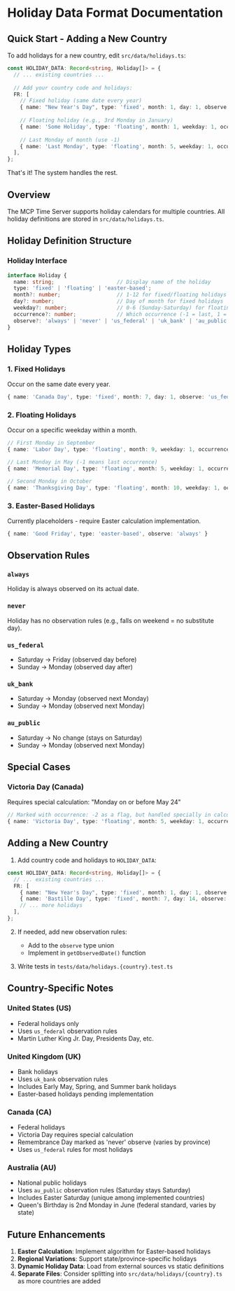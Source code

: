 # Holiday Data Format Documentation

## Quick Start - Adding a New Country

To add holidays for a new country, edit `src/data/holidays.ts`:

```typescript
const HOLIDAY_DATA: Record<string, Holiday[]> = {
  // ... existing countries ...
  
  // Add your country code and holidays:
  FR: [
    // Fixed holiday (same date every year)
    { name: "New Year's Day", type: 'fixed', month: 1, day: 1, observe: 'always' },
    
    // Floating holiday (e.g., 3rd Monday in January)
    { name: 'Some Holiday', type: 'floating', month: 1, weekday: 1, occurrence: 3, observe: 'always' },
    
    // Last Monday of month (use -1)
    { name: 'Last Monday', type: 'floating', month: 5, weekday: 1, occurrence: -1, observe: 'always' },
  ],
};
```

That's it! The system handles the rest.

## Overview

The MCP Time Server supports holiday calendars for multiple countries. All holiday definitions are stored in `src/data/holidays.ts`.

## Holiday Definition Structure

### Holiday Interface
```typescript
interface Holiday {
  name: string;                    // Display name of the holiday
  type: 'fixed' | 'floating' | 'easter-based';
  month?: number;                  // 1-12 for fixed/floating holidays
  day?: number;                    // Day of month for fixed holidays
  weekday?: number;                // 0-6 (Sunday-Saturday) for floating holidays
  occurrence?: number;             // Which occurrence (-1 = last, 1 = first, 2 = second, etc.)
  observe?: 'always' | 'never' | 'us_federal' | 'uk_bank' | 'au_public';
}
```

## Holiday Types

### 1. Fixed Holidays
Occur on the same date every year.
```typescript
{ name: 'Canada Day', type: 'fixed', month: 7, day: 1, observe: 'us_federal' }
```

### 2. Floating Holidays
Occur on a specific weekday within a month.
```typescript
// First Monday in September
{ name: 'Labor Day', type: 'floating', month: 9, weekday: 1, occurrence: 1, observe: 'always' }

// Last Monday in May (-1 means last occurrence)
{ name: 'Memorial Day', type: 'floating', month: 5, weekday: 1, occurrence: -1, observe: 'always' }

// Second Monday in October
{ name: 'Thanksgiving Day', type: 'floating', month: 10, weekday: 1, occurrence: 2, observe: 'always' }
```

### 3. Easter-Based Holidays
Currently placeholders - require Easter calculation implementation.
```typescript
{ name: 'Good Friday', type: 'easter-based', observe: 'always' }
```

## Observation Rules

### `always`
Holiday is always observed on its actual date.

### `never`
Holiday has no observation rules (e.g., falls on weekend = no substitute day).

### `us_federal`
- Saturday → Friday (observed day before)
- Sunday → Monday (observed day after)

### `uk_bank`
- Saturday → Monday (observed next Monday)
- Sunday → Monday (observed next Monday)

### `au_public`
- Saturday → No change (stays on Saturday)
- Sunday → Monday (observed next Monday)

## Special Cases

### Victoria Day (Canada)
Requires special calculation: "Monday on or before May 24"
```typescript
// Marked with occurrence: -2 as a flag, but handled specially in calculateFloatingHoliday()
{ name: 'Victoria Day', type: 'floating', month: 5, weekday: 1, occurrence: -2, observe: 'always' }
```

## Adding a New Country

1. Add country code and holidays to `HOLIDAY_DATA`:
```typescript
const HOLIDAY_DATA: Record<string, Holiday[]> = {
  // ... existing countries ...
  FR: [
    { name: "New Year's Day", type: 'fixed', month: 1, day: 1, observe: 'always' },
    { name: 'Bastille Day', type: 'fixed', month: 7, day: 14, observe: 'always' },
    // ... more holidays
  ],
};
```

2. If needed, add new observation rules:
   - Add to the `observe` type union
   - Implement in `getObservedDate()` function

3. Write tests in `tests/data/holidays.{country}.test.ts`

## Country-Specific Notes

### United States (US)
- Federal holidays only
- Uses `us_federal` observation rules
- Martin Luther King Jr. Day, Presidents Day, etc.

### United Kingdom (UK)
- Bank holidays
- Uses `uk_bank` observation rules
- Includes Early May, Spring, and Summer bank holidays
- Easter-based holidays pending implementation

### Canada (CA)
- Federal holidays
- Victoria Day requires special calculation
- Remembrance Day marked as 'never' observe (varies by province)
- Uses `us_federal` rules for most holidays

### Australia (AU)
- National public holidays
- Uses `au_public` observation rules (Saturday stays Saturday)
- Includes Easter Saturday (unique among implemented countries)
- Queen's Birthday is 2nd Monday in June (federal standard, varies by state)

## Future Enhancements

1. **Easter Calculation**: Implement algorithm for Easter-based holidays
2. **Regional Variations**: Support state/province-specific holidays
3. **Dynamic Holiday Data**: Load from external sources vs static definitions
4. **Separate Files**: Consider splitting into `src/data/holidays/{country}.ts` as more countries are added